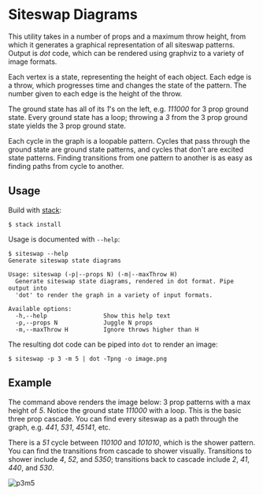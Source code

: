 # Siteswap Diagrams

This utility takes in a number of props and a maximum throw height, from which it generates a graphical representation of all siteswap patterns. Output is *dot* code, which can be rendered using graphviz to a variety of image formats.

Each vertex is a state, representing the height of each object. Each edge is a throw, which progresses time and changes the state of the pattern. The number given to each edge is the height of the throw.

The ground state has all of its *1*'s on the left, e.g. *111000* for 3 prop ground state. Every ground state has a loop; throwing a *3* from the 3 prop ground state yields the 3 prop ground state.

Each cycle in the graph is a loopable pattern. Cycles that pass through the ground state are ground state patterns, and cycles that don't are excited state patterns. Finding transitions from one pattern to another is as easy as finding paths from cycle to another.

## Usage

Build with [stack](https://github.com/commercialhaskell/stack):

```
$ stack install
```

Usage is documented with `--help`:

```
$ siteswap --help
Generate siteswap state diagrams

Usage: siteswap (-p|--props N) (-m|--maxThrow H)
  Generate siteswap state diagrams, rendered in dot format. Pipe output into
  'dot' to render the graph in a variety of input formats.

Available options:
  -h,--help                Show this help text
  -p,--props N             Juggle N props
  -m,--maxThrow H          Ignore throws higher than H
```

The resulting dot code can be piped into `dot` to render an image:

```
$ siteswap -p 3 -m 5 | dot -Tpng -o image.png
```

## Example

The command above renders the image below: 3 prop patterns with a max height of *5*. Notice the ground state *111000* with a loop. This is the basic three prop cascade. You can find every siteswap as a path through the graph, e.g. *441*, *531*, *45141*, etc.

There is a *51* cycle between *110100* and *101010*, which is the shower pattern. You can find the transitions from cascade to shower visually. Transitions to shower include *4*, *52*, and *5350*; transitions back to cascade include *2*, *41*, *440*, and *530*.

![p3m5](http://i.imgur.com/NMNKaxZ.png?1)
